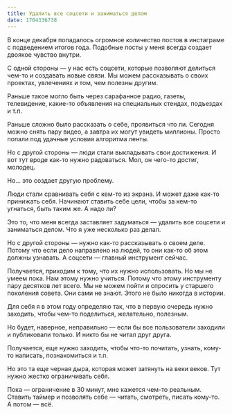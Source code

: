 ```yaml
---
title: Удалить все соцсети и заниматься делом
date: 1704336738
---
```


В конце декабря попадалось огромное количество постов в инстаграме с подведением итогов года. Подобные посты у меня всегда создает двоякое чувство внутри.

С одной стороны — у нас есть соцсети, которые позволяют делиться чем-то и создавать новые связи. Мы можем рассказывать о своих проектах, увлечениях и том, чем полезны другим.

Раньше такое могло быть через сарафанное радио, газеты, телевидение, какие-то объявления на специальных стендах, подъездах и т.п.

Раньше сложно было рассказать о себе, проявиться что ли. Сегодня можно снять пару видео, а завтра их могут увидеть миллионы. Просто попали под удачные условия алгоритма ленты.

Но с другой стороны — люди стали выкладывать свои достижения. И вот тут вроде как-то нужно радоваться. Мол, он чего-то достиг, молодец.

Но… это создает другую проблему.

Люди стали сравнивать себя с кем-то из экрана. И может даже как-то принижать себя. Начинают ставить себе цели, чтобы за кем-то угнаться, быть таким же. А надо ли?

Это то, что меня всегда заставляет задуматься — удалить все соцсети и заниматься делом. Что я уже несколько раз делал.

Но с другой стороны — нужно как-то рассказывать о своем деле. Потому что если дело направлено на людей, то они как-то об этом должны узнавать. А соцсети — главный инструмент сейчас.

Получается, приходим к тому, что их нужно использовать. Но мы не умеем пока. Нам этому нужно учиться. Потому что этому инструменту пару десятков лет всего. Мы не можем пойти и спросить у старшего поколения совета. Они сами не знают. Этого не было никогда в истории.

Для себя я в этом году определяю так, что в первую очередь нужно заходить, чтобы чем-то поделиться, желательно, полезным.

Но будет, наверное, неправильно — если бы все пользователи заходили и публиковали только. И никто бы не читал друг друга.

Получается, еще нужно заходить, чтобы что-то почитать, узнать, кому-то написать, познакомиться и т.п.

Но это та еще черная дыра, которая может затянуть на веки веков. Тут нужно жестко ограничивать себя.

Пока — ограничение в 30 минут, мне кажется чем-то реальным. Ставить таймер и позволять себе — читать, смотреть, писать кому-то. А потом — всё.
